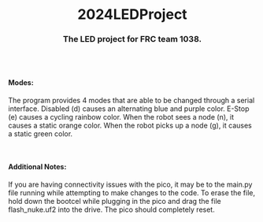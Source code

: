 <h1 align="center">2024LEDProject</h1>
<h3 align="center">The LED project for FRC team 1038.</h3>
<br />
<br />
<h4>Modes:</h4>
<p>The program provides 4 modes that are able to be changed through a serial interface. Disabled (d) causes an alternating blue and purple color. E-Stop (e) causes a cycling rainbow color. When the robot sees a node (n), it causes a static orange color. When the robot picks up a node (g), it causes a static green color.</p>
<br />
<h4>Additional Notes:</h4>
<p>If you are having connectivity issues with the pico, it may be to the main.py file running while attempting to make changes to the code. To erase the file, hold down the bootcel while plugging in the pico and drag the file flash_nuke.uf2 into the drive. The pico should completely reset.</p>
